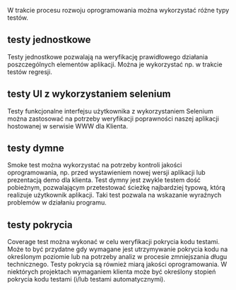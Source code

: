 W trakcie procesu rozwoju oprogramowania można wykorzystać różne typy testów.

## testy jednostkowe

Testy jednostkowe pozwalają na weryfikację prawidłowego działania poszczególnych elementów aplikacji. Można je wykorzystać np. w trakcie testów regresji.

## testy UI z wykorzystaniem selenium

Testy funkcjonalne interfejsu użytkownika z wykorzystaniem Selenium można zastosować na potrzeby weryfikacji poprawności naszej aplikacji hostowanej w serwisie WWW dla Klienta.

## testy dymne

Smoke test można wykorzystać na potrzeby kontroli jakości oprogramowania, np. przed wystawieniem nowej wersji aplikacji lub prezentacją demo dla klienta. Test dymny jest zwykle testem dość pobieżnym, pozwalającym przetestować ścieżkę najbardziej typową, którą realizuje użytkownik aplikacji. Taki test pozwala na wskazanie wyraźnych problemów w działaniu programu.

## testy pokrycia

Coverage test można wykonać w celu weryfikacji pokrycia kodu testami. Może to być przydatne gdy wymagane jest utrzymywanie pokrycia kodu na określonym poziomie lub na potrzeby analiz w procesie zmniejszania długu technicznego.
Testy pokrycia są również miarą jakości oprogramowania. W niektórych projektach wymaganiem klienta może być określony stopień pokrycia kodu testami (i/lub testami automatycznymi).
